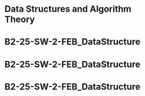 # Data Structures and Algorithm Theory
# B2-25-SW-2-FEB_DataStructure
# B2-25-SW-2-FEB_DataStructure
# B2-25-SW-2-FEB_DataStructure
